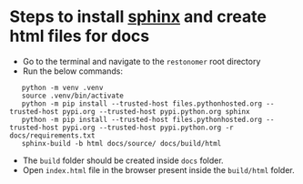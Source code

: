 # Steps to install [sphinx](https://www.sphinx-doc.org/en/master/) and create html files for docs

* Go to the terminal and navigate to the `restonomer` root directory
* Run the below commands:
```text
   python -m venv .venv
   source .venv/bin/activate
   python -m pip install --trusted-host files.pythonhosted.org --trusted-host pypi.org --trusted-host pypi.python.org sphinx
   python -m pip install --trusted-host files.pythonhosted.org --trusted-host pypi.org --trusted-host pypi.python.org -r docs/requirements.txt
   sphinx-build -b html docs/source/ docs/build/html
```
* The `build` folder should be created inside `docs` folder.
* Open `index.html` file in the browser present inside the `build/html` folder.